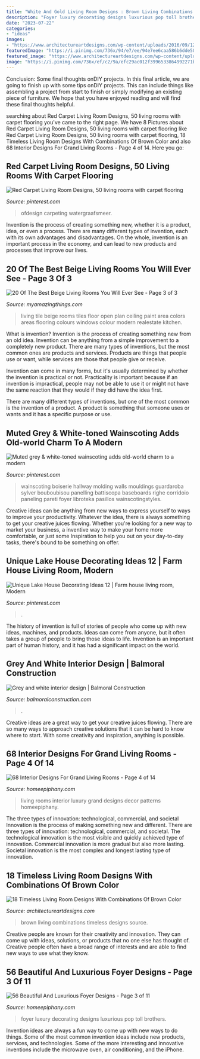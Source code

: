 ```yaml
---
title: "White And Gold Living Room Designs : Brown Living Combinations Timeless Designs Source"
description: "Foyer luxury decorating designs luxurious pop toll brothers"
date: "2023-07-22"
categories:
- "ideas"
images:
- "https://www.architectureartdesigns.com/wp-content/uploads/2016/09/12-27-630x583.jpg"
featuredImage: "https://i.pinimg.com/736x/94/e7/ee/94e7ee6caa586b6dde58a931f0e0fe31.jpg"
featured_image: "https://www.architectureartdesigns.com/wp-content/uploads/2016/09/12-27-630x583.jpg"
image: "https://i.pinimg.com/736x/ef/c2/9a/efc29ac012f3996533864992271bd3fd.jpg"
---
```



Conclusion: Some final thoughts onDIY projects.
In this final article, we are going to finish up with some tips onDIY projects. This can include things like assembling a project from start to finish or simply modifying an existing piece of furniture. We hope that you have enjoyed reading and will find these final thoughts helpful.

	

		
searching about Red Carpet Living Room Designs, 50 living rooms with carpet flooring you've came to the right page. We have 8 Pictures about Red Carpet Living Room Designs, 50 living rooms with carpet flooring like Red Carpet Living Room Designs, 50 living rooms with carpet flooring, 18 Timeless Living Room Designs With Combinations Of Brown Color and also 68 Interior Designs For Grand Living Rooms - Page 4 of 14. Here you go:
		
    
## Red Carpet Living Room Designs, 50 Living Rooms With Carpet Flooring

<img loading=lazy src="https://i.pinimg.com/736x/ef/c2/9a/efc29ac012f3996533864992271bd3fd.jpg" onerror="this.onerror=null;this.src='https://tse1.mm.bing.net/th?id=OIP.nYXIR6DMX9PtHHV4dRpTEAHaLH&amp;pid=15.1';" alt="Red Carpet Living Room Designs, 50 living rooms with carpet flooring">

_Source: pinterest.com_

>ofdesign carpeting watergraafsmeer. 

	

Invention is the process of creating something new, whether it is a product, idea, or even a process. There are many different types of invention, each with its own advantages and disadvantages. On the whole, invention is an important process in the economy, and can lead to new products and processes that improve our lives.

    
## 20 Of The Best Beige Living Rooms You Will Ever See - Page 3 Of 3

<img loading=lazy src="http://myamazingthings.com/wp-content/uploads/2016/11/livingareas-1.jpg" onerror="this.onerror=null;this.src='https://tse3.mm.bing.net/th?id=OIP.YOTbQXZkploR0qo7dIwXgQHaFj&amp;pid=15.1';" alt="20 Of The Best Beige Living Rooms You Will Ever See - Page 3 of 3">

_Source: myamazingthings.com_

>living tile beige rooms tiles floor open plan ceiling paint area colors areas flooring colours windows colour modern realestate kitchen. 

	

What is invention?
Invention is the process of creating something new from an old idea. Invention can be anything from a simple improvement to a completely new product. 
There are many types of inventions, but the most common ones are products and services. Products are things that people use or want, while services are those that people give or receive. 

Invention can come in many forms, but it's usually determined by whether the invention is practical or not. Practicality is important because if an invention is impractical, people may not be able to use it or might not have the same reaction that they would if they did have the idea first. 

There are many different types of inventions, but one of the most common is the invention of a product. A product is something that someone uses or wants and it has a specific purpose or use.

    
## Muted Grey &amp; White-toned Wainscoting Adds Old-world Charm To A Modern

<img loading=lazy src="https://i.pinimg.com/736x/f9/53/93/f953935b8ec398dae8e99cee751e7da4.jpg" onerror="this.onerror=null;this.src='https://tse4.mm.bing.net/th?id=OIP._cRrvzrOqPgm1foycFqpaAHaLH&amp;pid=15.1';" alt="Muted grey &amp; white-toned wainscoting adds old-world charm to a modern">

_Source: pinterest.com_

>wainscoting boiserie hallway molding walls mouldings guardaroba sylver bouboubisou panelling battiscopa baseboards righe corridoio paneling pareti foyer libroteka pasillos wainscotingstyles. 

	

Creative ideas can be anything from new ways to express yourself to ways to improve your productivity. Whatever the idea, there is always something to get your creative juices flowing. Whether you're looking for a new way to market your business, a inventive way to make your home more comfortable, or just some Inspiration to help you out on your day-to-day tasks, there's bound to be something on offer.

    
## Unique Lake House Decorating Ideas 12 | Farm House Living Room, Modern

<img loading=lazy src="https://i.pinimg.com/736x/94/e7/ee/94e7ee6caa586b6dde58a931f0e0fe31.jpg" onerror="this.onerror=null;this.src='https://tse2.mm.bing.net/th?id=OIP.O3i3wmRac4RcvQDoU6yAbwHaLH&amp;pid=15.1';" alt="Unique Lake House Decorating Ideas 12 | Farm house living room, Modern">

_Source: pinterest.com_

>. 

	

The history of invention is full of stories of people who come up with new ideas, machines, and products. Ideas can come from anyone, but it often takes a group of people to bring those ideas to life. Invention is an important part of human history, and it has had a significant impact on the world.

    
## Grey And White Interior Design | Balmoral Construction

<img loading=lazy src="https://www.balmoralconstruction.com/wp-content/uploads/2014/02/grey-white-cosy-room-balmoral-whistler.jpg" onerror="this.onerror=null;this.src='https://tse3.mm.bing.net/th?id=OIP.T5IV3qInpjj1HVGUfZwBLgHaLJ&amp;pid=15.1';" alt="Grey and white interior design | Balmoral Construction">

_Source: balmoralconstruction.com_

>. 

	

Creative ideas are a great way to get your creative juices flowing. There are so many ways to approach creative solutions that it can be hard to know where to start. With some creativity and inspiration, anything is possible.

    
## 68 Interior Designs For Grand Living Rooms - Page 4 Of 14

<img loading=lazy src="https://homeepiphany.com/wp-content/uploads/2015/09/68-Interior-Designs-For-Grand-Living-Rooms-19.jpg" onerror="this.onerror=null;this.src='https://tse1.mm.bing.net/th?id=OIP.L9jRcaarYwYy9bn5bJMZQAHaF8&amp;pid=15.1';" alt="68 Interior Designs For Grand Living Rooms - Page 4 of 14">

_Source: homeepiphany.com_

>living rooms interior luxury grand designs decor patterns homeepiphany. 

	

The three types of innovation: technological, commercial, and societal
Innovation is the process of making something new and different. There are three types of innovation: technological, commercial, and societal. The technological innovation is the most visible and quickly achieved type of innovation. Commercial innovation is more gradual but also more lasting. Societal innovation is the most complex and longest lasting type of innovation.

    
## 18 Timeless Living Room Designs With Combinations Of Brown Color

<img loading=lazy src="https://www.architectureartdesigns.com/wp-content/uploads/2016/09/12-27-630x583.jpg" onerror="this.onerror=null;this.src='https://tse2.mm.bing.net/th?id=OIP.y2mHCEEGnxqfvZGuzmSRoQHaG2&amp;pid=15.1';" alt="18 Timeless Living Room Designs With Combinations Of Brown Color">

_Source: architectureartdesigns.com_

>brown living combinations timeless designs source. 

	

Creative people are known for their creativity and innovation. They can come up with ideas, solutions, or products that no one else has thought of. Creative people often have a broad range of interests and are able to find new ways to use what they know.

    
## 56 Beautiful And Luxurious Foyer Designs - Page 3 Of 11

<img loading=lazy src="https://homeepiphany.com/wp-content/uploads/2015/10/56-Beautiful-And-Luxurious-Foyer-Designs-14.jpg" onerror="this.onerror=null;this.src='https://tse2.mm.bing.net/th?id=OIP.NVslVa9eLzv1qwl_5BUquwHaNK&amp;pid=15.1';" alt="56 Beautiful And Luxurious Foyer Designs - Page 3 of 11">

_Source: homeepiphany.com_

>foyer luxury decorating designs luxurious pop toll brothers. 

	

Invention ideas are always a fun way to come up with new ways to do things. Some of the most common invention ideas include new products, services, and technologies. Some of the more interesting and innovative inventions include the microwave oven, air conditioning, and the iPhone.

